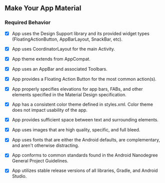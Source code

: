 ## Make Your App Material

### Required Behavior

- [x] App uses the Design Support library and its provided widget types (FloatingActionButton, AppBarLayout, SnackBar, etc).

- [x] App uses CoordinatorLayout for the main Activity.

- [x] App theme extends from AppCompat.

- [x] App uses an AppBar and associated Toolbars.

- [x] App provides a Floating Action Button for the most common action(s).

- [x] App properly specifies elevations for app bars, FABs, and other elements specified in the Material Design specification.

- [x] App has a consistent color theme defined in styles.xml. Color theme does not impact usability of the app.

- [x] App provides sufficient space between text and surrounding elements.

- [x] App uses images that are high quality, specific, and full bleed.

- [x] App uses fonts that are either the Android defaults, are complementary, and aren't otherwise distracting.

- [x] App conforms to common standards found in the Android Nanodegree General Project Guidelines.

- [x] App utilizes stable release versions of all libraries, Gradle, and Android Studio.
